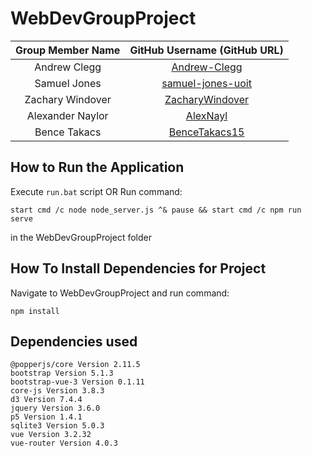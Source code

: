 # WebDevGroupProject

| Group Member Name | GitHub Username (GitHub URL)|
| :------------------------:|:--------------------------------------:|
| Andrew Clegg | [Andrew-Clegg](https://github.com/Andrew-Clegg) |
| Samuel    Jones    | [samuel-jones-uoit](https://github.com/samuel-jones-uoit) |
| Zachary   Windover | [ZacharyWindover](https://github.com/ZacharyWindover) |
| Alexander Naylor   | [AlexNayl](https://github.com/AlexNayl)|
| Bence     Takacs   | [BenceTakacs15](https://github.com/BenceTakacs15)|


## How to Run the Application
Execute `run.bat` script
OR
Run command:
```
start cmd /c node node_server.js ^& pause && start cmd /c npm run serve
```
in the WebDevGroupProject folder


## How To Install Dependencies for Project
Navigate to WebDevGroupProject and run command:
```
npm install
```

## Dependencies used
```
@popperjs/core Version 2.11.5
bootstrap Version 5.1.3
bootstrap-vue-3 Version 0.1.11
core-js Version 3.8.3
d3 Version 7.4.4
jquery Version 3.6.0
p5 Version 1.4.1
sqlite3 Version 5.0.3
vue Version 3.2.32
vue-router Version 4.0.3
```
